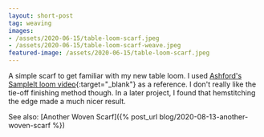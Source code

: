 ```yaml
---
layout: short-post
tag: weaving
images:
- /assets/2020-06-15/table-loom-scarf.jpeg
- /assets/2020-06-15/table-loom-scarf-weave.jpeg
featured-image: /assets/2020-06-15/table-loom-scarf.jpeg
---
```

A simple scarf to get familiar with my new table loom<!--more-->. I used [Ashford's SampleIt loom video](https://www.youtube.com/watch?v=B0aFlG7294w){:target="_blank"} as a reference. I don't really like the tie-off finishing method though. In a later project, I found that hemstitching the edge made a much nicer result.

See also: [Another Woven Scarf]({% post_url blog/2020-08-13-another-woven-scarf %})


